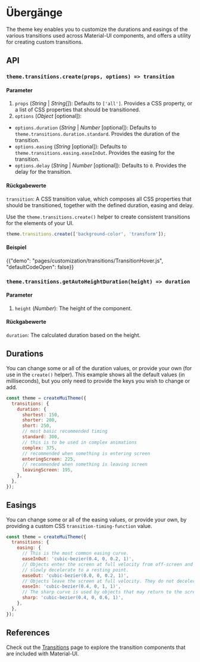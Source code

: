 # Übergänge

<p class="description">The theme key enables you to customize the durations and easings of the various transitions used across Material-UI components, and offers a utility for creating custom transitions.</p>

## API

### `theme.transitions.create(props, options) => transition`

#### Parameter

1. `props` (_String_ | _String[]_): Defaults to `['all']`. Provides a CSS property, or a list of CSS properties that should be transitioned.
2. `options` (*Object* [optional]):

- `options.duration` (_String_ | _Number_ [optional]): Defaults to `theme.transitions.duration.standard`. Provides the duration of the transition.
- `options.easing` (_String_ [optional]): Defaults to `theme.transitions.easing.easeInOut`. Provides the easing for the transition.
- `options.delay` (_String_ | _Number_ [optional]): Defaults to `0`. Provides the delay for the transition.

#### Rückgabewerte

`transition`: A CSS transition value, which composes all CSS properties that should be transitioned, together with the defined duration, easing and delay.

Use the <code>theme.transitions.create()</code> helper to create consistent transitions for the elements of your UI.</p>

```js
theme.transitions.create(['background-color', 'transform']);
```

#### Beispiel

{{"demo": "pages/customization/transitions/TransitionHover.js", "defaultCodeOpen": false}}

### `theme.transitions.getAutoHeightDuration(height) => duration`

#### Parameter

1. `height` (_Number_): The height of the component.

#### Rückgabewerte

`duration`: The calculated duration based on the height.

## Durations

You can change some or all of the duration values, or provide your own (for use in the `create()` helper). This example shows all the default values (in milliseconds), but you only need to provide the keys you wish to change or add.

```js
const theme = createMuiTheme({
  transitions: {
    duration: {
      shortest: 150,
      shorter: 200,
      short: 250,
      // most basic recommended timing
      standard: 300,
      // this is to be used in complex animations
      complex: 375,
      // recommended when something is entering screen
      enteringScreen: 225,
      // recommended when something is leaving screen
      leavingScreen: 195,
    },
  },
});
```

## Easings

You can change some or all of the easing values, or provide your own, by providing a custom CSS <code>transition-timing-function</code> value.

```js
const theme = createMuiTheme({
  transitions: {
    easing: {
      // This is the most common easing curve.
      easeInOut: 'cubic-bezier(0.4, 0, 0.2, 1)',
      // Objects enter the screen at full velocity from off-screen and
      // slowly decelerate to a resting point.
      easeOut: 'cubic-bezier(0.0, 0, 0.2, 1)',
      // Objects leave the screen at full velocity. They do not decelerate when off-screen.
      easeIn: 'cubic-bezier(0.4, 0, 1, 1)',
      // The sharp curve is used by objects that may return to the screen at any time.
      sharp: 'cubic-bezier(0.4, 0, 0.6, 1)',
    },
  },
});
```

## References

Check out the [Transitions](/components/transitions/) page to explore the transition components that are included with Material-UI.
